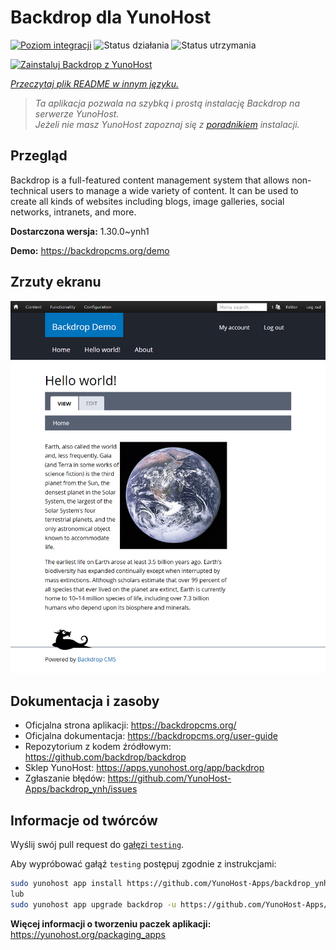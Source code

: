 <!--
To README zostało automatycznie wygenerowane przez <https://github.com/YunoHost/apps/tree/master/tools/readme_generator>
Nie powinno być ono edytowane ręcznie.
-->

# Backdrop dla YunoHost

[![Poziom integracji](https://apps.yunohost.org/badge/integration/backdrop)](https://ci-apps.yunohost.org/ci/apps/backdrop/)
![Status działania](https://apps.yunohost.org/badge/state/backdrop)
![Status utrzymania](https://apps.yunohost.org/badge/maintained/backdrop)

[![Zainstaluj Backdrop z YunoHost](https://install-app.yunohost.org/install-with-yunohost.svg)](https://install-app.yunohost.org/?app=backdrop)

*[Przeczytaj plik README w innym języku.](./ALL_README.md)*

> *Ta aplikacja pozwala na szybką i prostą instalację Backdrop na serwerze YunoHost.*  
> *Jeżeli nie masz YunoHost zapoznaj się z [poradnikiem](https://yunohost.org/install) instalacji.*

## Przegląd

Backdrop is a full-featured content management system that allows non-technical users to manage a wide variety of content. It can be used to create all kinds of websites including blogs, image galleries, social networks, intranets, and more.


**Dostarczona wersja:** 1.30.0~ynh1

**Demo:** <https://backdropcms.org/demo>

## Zrzuty ekranu

![Zrzut ekranu z Backdrop](./doc/screenshots/Hello_world.png)

## Dokumentacja i zasoby

- Oficjalna strona aplikacji: <https://backdropcms.org/>
- Oficjalna dokumentacja: <https://backdropcms.org/user-guide>
- Repozytorium z kodem źródłowym: <https://github.com/backdrop/backdrop>
- Sklep YunoHost: <https://apps.yunohost.org/app/backdrop>
- Zgłaszanie błędów: <https://github.com/YunoHost-Apps/backdrop_ynh/issues>

## Informacje od twórców

Wyślij swój pull request do [gałęzi `testing`](https://github.com/YunoHost-Apps/backdrop_ynh/tree/testing).

Aby wypróbować gałąź `testing` postępuj zgodnie z instrukcjami:

```bash
sudo yunohost app install https://github.com/YunoHost-Apps/backdrop_ynh/tree/testing --debug
lub
sudo yunohost app upgrade backdrop -u https://github.com/YunoHost-Apps/backdrop_ynh/tree/testing --debug
```

**Więcej informacji o tworzeniu paczek aplikacji:** <https://yunohost.org/packaging_apps>
